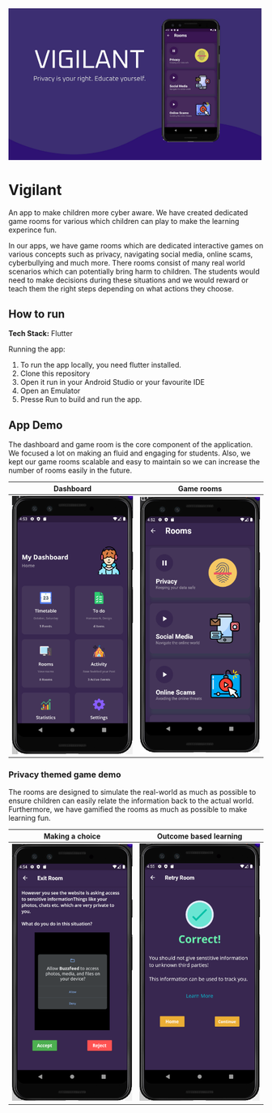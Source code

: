<img src="img/banner.png" alt="Prespa Banner" width="500">

# Vigilant

An app to make children more cyber aware. We have created dedicated game rooms for various which children can play to make the learning experince fun.

In our apps, we have game rooms which are dedicated interactive games on various concepts such as privacy, navigating social media, online scams, cyberbullying and much more. There rooms consist of many real world scenarios which can potentially bring harm to children. The students would need to make decisions during these situations and we would reward or teach them the right steps depending on what actions they choose.

## How to run

**Tech Stack:** Flutter

Running the app:

1. To run the app locally, you need flutter installed.
2. Clone this repository
3. Open it run in your Android Studio or your favourite IDE
4. Open an Emulator
5. Presse Run to build and run the app.

## App Demo

The dashboard and game room is the core component of the application. We focused a lot on making an fluid and
engaging for students. Also, we kept our game rooms scalable and easy to maintain so we can increase the number
of rooms easily in the future.

| Dashboard                                                              | Game rooms                                                         |
| ---------------------------------------------------------------------- | ------------------------------------------------------------------ |
| <img src="img/secureIt-dashboard.png" alt="Prespa Banner" width="250"> | <img src="img/secureit-rooms.png" alt="Prespa Banner" width="250"> |



### Privacy themed game demo

The rooms are designed to simulate the real-world as much as possible to ensure children can easily relate the
information back to the actual world. Furthermore, we have gamified the rooms as much as possible to make learning
fun.

| Making a choice                                                   | Outcome based learning                                                |
| ----------------------------------------------------------------- | --------------------------------------------------------------------- |
| <img src="img/secureIt-game.png" alt="Prespa Banner" width="250"> | <img src="img/secureIt-feedback.png" alt="Prespa Banner" width="250"> |
